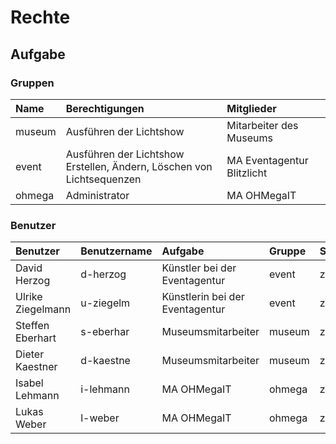 # Rechte

## Aufgabe

### Gruppen

| Name   | Berechtigungen                                                           | Mitglieder                 |
|:-------|:-------------------------------------------------------------------------|:---------------------------|
| museum | Ausführen der Lichtshow                                                  | Mitarbeiter des Museums    |
| event  | Ausführen der Lichtshow<br>Erstellen, Ändern, Löschen von Lichtsequenzen | MA Eventagentur Blitzlicht |
| ohmega | Administrator                                                            | MA OHMegaIT                |

### Benutzer

| Benutzer          | Benutzername | Aufgabe                         | Gruppe | Startpasswort |
|:------------------|:-------------|:--------------------------------|:-------|:--------------|
| David Herzog      | d-herzog     | Künstler bei der Eventagentur   | event  | zuaendern     |
| Ulrike Ziegelmann | u-ziegelm    | Künstlerin bei der Eventagentur | event  | zuaendern     |
| Steffen Eberhart  | s-eberhar    | Museumsmitarbeiter              | museum | zuaendern     |
| Dieter Kaestner   | d-kaestne    | Museumsmitarbeiter              | museum | zuaendern     |
| Isabel Lehmann    | i-lehmann    | MA OHMegaIT                     | ohmega | zuaendern     |
| Lukas Weber       | l-weber      | MA OHMegaIT                     | ohmega | zuaendern     |
